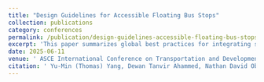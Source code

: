 ```yaml
---
title: "Design Guidelines for Accessible Floating Bus Stops"
collection: publications
category: conferences
permalink: /publication/design-guidelines-accessible-floating-bus-stops
excerpt: 'This paper summarizes global best practices for integrating separated bike lanes with bus stop infrastructure, analyzes bicyclist and transit rider behavior at various floating bus stops to understand their interactions, and develops design guidelines to improve the safety and accessibility of floating bus stops.'
date: 2025-06-11
venue: ' ASCE International Conference on Transportation and Development'
citation: ' Yu-Min (Thomas) Yang, Dewan Tanvir Ahammed, Nathan David Obeng-Amoako, Eleni Christofa, Chengbo Ai, Peter Furth (June 2025). &quot;Design Guidelines for Accessible Floating Bus Stops.&quot; <i>2025 International Conference on Transportation and Development.</i>: Glendale, AZ.'
---
```

